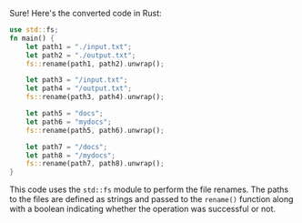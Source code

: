Sure! Here's the converted code in Rust:
```rust
use std::fs;
fn main() {
    let path1 = "./input.txt";
    let path2 = "./output.txt";
    fs::rename(path1, path2).unwrap();

    let path3 = "/input.txt";
    let path4 = "/output.txt";
    fs::rename(path3, path4).unwrap();

    let path5 = "docs";
    let path6 = "mydocs";
    fs::rename(path5, path6).unwrap();

    let path7 = "/docs";
    let path8 = "/mydocs";
    fs::rename(path7, path8).unwrap();
}
```
This code uses the `std::fs` module to perform the file renames. The paths to the files are defined as strings and passed to the `rename()` function along with a boolean indicating whether the operation was successful or not.

